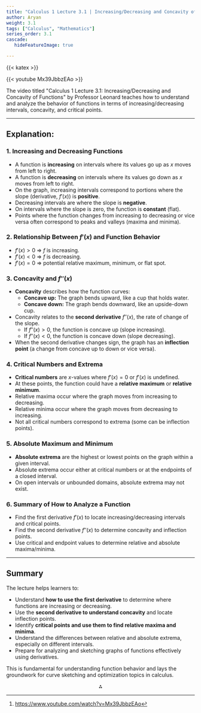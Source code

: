 ```yaml
---
title: "Calculus 1 Lecture 3.1 | Increasing/Decreasing and Concavity of Functions"
author: Aryan
weight: 3.1
tags: ["Calculus", "Mathematics"]
series_order: 3.1
cascade:
   hideFeatureImage: true

---
```


{{< katex >}}

{{< youtube Mx39JbbzEAo >}}

The video titled "Calculus 1 Lecture 3.1: Increasing/Decreasing and Concavity of Functions" by Professor Leonard teaches how to understand and analyze the behavior of functions in terms of increasing/decreasing intervals, concavity, and critical points.

***

## Explanation:

### 1. Increasing and Decreasing Functions

- A function is **increasing** on intervals where its values go up as $x$ moves from left to right.
- A function is **decreasing** on intervals where its values go down as $x$ moves from left to right.
- On the graph, increasing intervals correspond to portions where the slope (derivative, $f'(x)$) is **positive**.
- Decreasing intervals are where the slope is **negative**.
- On intervals where the slope is zero, the function is **constant** (flat).
- Points where the function changes from increasing to decreasing or vice versa often correspond to peaks and valleys (maxima and minima).


### 2. Relationship Between $f'(x)$ and Function Behavior

- $f'(x) > 0$ ⇒ $f$ is increasing.
- $f'(x) < 0$ ⇒ $f$ is decreasing.
- $f'(x) = 0$ ⇒ potential relative maximum, minimum, or flat spot.


### 3. Concavity and $f''(x)$

- **Concavity** describes how the function curves:
    - **Concave up:** The graph bends upward, like a cup that holds water.
    - **Concave down:** The graph bends downward, like an upside-down cup.
- Concavity relates to the **second derivative** $f''(x)$, the rate of change of the slope.
    - If $f''(x) > 0$, the function is concave up (slope increasing).
    - If $f''(x) < 0$, the function is concave down (slope decreasing).
- When the second derivative changes sign, the graph has an **inflection point** (a change from concave up to down or vice versa).


### 4. Critical Numbers and Extrema

- **Critical numbers** are $x$-values where $f'(x) = 0$ or $f'(x)$ is undefined.
- At these points, the function could have a **relative maximum** or **relative minimum**.
- Relative maxima occur where the graph moves from increasing to decreasing.
- Relative minima occur where the graph moves from decreasing to increasing.
- Not all critical numbers correspond to extrema (some can be inflection points).


### 5. Absolute Maximum and Minimum

- **Absolute extrema** are the highest or lowest points on the graph within a given interval.
- Absolute extrema occur either at critical numbers or at the endpoints of a closed interval.
- On open intervals or unbounded domains, absolute extrema may not exist.


### 6. Summary of How to Analyze a Function

- Find the first derivative $f'(x)$ to locate increasing/decreasing intervals and critical points.
- Find the second derivative $f''(x)$ to determine concavity and inflection points.
- Use critical and endpoint values to determine relative and absolute maxima/minima.

***

## Summary

The lecture helps learners to:

- Understand **how to use the first derivative** to determine where functions are increasing or decreasing.
- Use the **second derivative to understand concavity** and locate inflection points.
- Identify **critical points and use them to find relative maxima and minima**.
- Understand the differences between relative and absolute extrema, especially on different intervals.
- Prepare for analyzing and sketching graphs of functions effectively using derivatives.

This is fundamental for understanding function behavior and lays the groundwork for curve sketching and optimization topics in calculus.
<span style="display:none">[^1]</span>

<div style="text-align: center">⁂</div>

[^1]: https://www.youtube.com/watch?v=Mx39JbbzEAo

